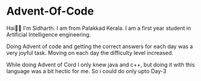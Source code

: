 # Advent-Of-Code

Hai🙋‍♂️ I'm Sidharth. I am from Palakkad Kerala. I am a first year student in Artificial Intelligence engineering.

Doing Advent of code and getting the correct answers for each day was a very joyful task. Moving on each day the difficulty level increased.

While doing Advent of Cord I only knew java and c++, but doing it with this language was a bit hectic for me. So i could do only upto Day-3 
